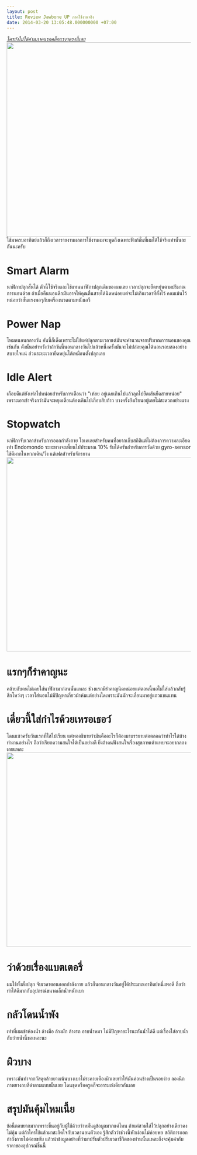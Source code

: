 ```yaml
---
layout: post
title: Review Jawbone UP ภาคใช้งานจริง
date: 2014-03-20 13:05:48.000000000 +07:00
---
```

<address><a href="http://holykyun.azurewebsites.net/2013/10/review-jawbone-up-%e0%b8%a0%e0%b8%b2%e0%b8%84%e0%b9%81%e0%b8%81%e0%b8%b0%e0%b8%81%e0%b8%a5%e0%b9%88%e0%b8%ad%e0%b8%87/">ใครยังไม่ได้อ่านภาคแรกคลิ๊กแรงๆตรงนี้เลย</a><img class="alignnone" alt="" src="http://farm4.staticflickr.com/3686/10709814764_4382da622e_c.jpg" width="800" height="531" />

</address>ใช้มาครบอาทิตย์แล้วก็ถึงเวลารายงานผลการใช้งานผมจะพูดถึงเฉพาะฟังก์ชั่นที่ผมได้ใช้จริงเท่านั้นละกันนะครับ
<h1>Smart Alarm</h1>
นาฬิกาปลุกสั่นได้ ตัวนี้ใช้จริงและใช้แทนนาฬิกาปลุกเดิมของผมเลย เวลาปลุกจะยืดหยุ่นตามปริมาณการนอนด้วย ถ้าเมื่อคืนนอนดึกมันอาจให้คุณตื่นสายได้นิดหน่อยแต่จะไม่เกินเวลาที่ตั้งไว้ คอมเม้นไว้หน่อยว่าสั่นแรงพอๆกับเครื่องนวดตามหนังเอวี
<h1>Power Nap</h1>
โหมดนอนกลางวัน อันนี้ก็เด็ดเพราะไม่ใช้แค่ปลุกตามเวลาแต่มันจะคำนวนจากปริมาณการนอนของคุณเช่นกัน ดังนั้นอย่าหวังว่าถ้าวันนี้นอนกลางวันไปแล้วหนึ่งครั้งมันจะไม่ปล่อยคุณได้นอนรอบสองอย่างสบายใจแน่ ส่วนระยะเวลายืดหยุ่นได้เหมือนตั้งปลุกเลย
<h1>Idle Alert</h1>
เกือบดีแต่ยังเฟลไปหน่อยสำหรับการเตือนว่า "เห้ยย อยู่เฉยเกินไปแล้วลุกไปยืดเส้นยืดสายหน่อย" เพราะเอาเข้าจริงกว่ามันจะหยุดเตือนต้องเดินไปเกือบสิบก้าว บางครั้งยังเรียนอยู่เลยไม่สะดวกอย่างแรง
<h1>Stopwatch</h1>
นาฬิกาจับเวลาสำหรับการออกกำลังกาย โอเคเลยสำหรับคนที่อยากเก็บสถิติแต่ไม่ต้องการความละเอียดเท่า Endomondo ระยะทางจะเพี้ยนไปประมาณ 10% รับได้ครับสำหรับการวัดด้วย gyro-sensor ใช้ดีมากในพวกเดิน/วิ่ง แต่เฟลสำหรับจักรยาน

<img class="alignnone" alt="" src="http://farm8.staticflickr.com/7331/10709840566_39b87d6cfb_c.jpg" width="800" height="531" />
<h1>แรกๆก็รำคาญนะ</h1>
คล้ายกับคนไม่เคยใส่นาฬิกามาก่อนนั้นแหละ ช่วงแรกมีรำคาญนิดหน่อยแต่ตอนนี้พอไม่ใส่แล้วกลับรู้สึกโหว่งๆ เวลาใส่นอนไม่มีปัญหาเกี่ยวผ้าห่มแต่อย่างใดเพราะมันมักจะเลื่อนมาอยู่แถวแขนแทน
<h1>เดี๋ยวนี้ใส่กำไรด้วยเหรอเธอว์</h1>
โดนแซวครับวันแรกที่ใส่ไปเรียน แต่พออธิบายว่ามันคืออะไรก็ต้องมาบรรยายต่อตลอดว่าทำไรได้บ้าง ทำงานอย่างไร ถือว่าเรียกความสนใจได้เป็นอย่างดี ยิ่งถ้าคนฟังสนใจเรื่องสุขภาพเค้าแทบจะอยากลองเลยแหละ

<img class="alignnone" alt="" src="http://farm8.staticflickr.com/7442/10709837636_e8de94b3fd_c.jpg" width="800" height="531" />
<h1>ว่าด้วยเรื่องแบตเตอรี่</h1>
ผมใช้ทั้งตั้งปลุก จับเวลาตอนออกกำลังกาย แล้วก็นอนกลางวันอยู่ได้ประมาณอาทิตย์หนึ่งพอดี ถือว่าทำได้ดีมากกับอุปกรณ์ขนาดเล็กน้ำหนักเบา
<h1>กลัวโดนน้ำพัง</h1>
เท่าที่ผมเข้าห้องน้ำ ล้างมือ ล้างผัก ล้างรถ อาบน้ำหมา ไม่มีปัญหาอะไรนะกันน้ำได้ดี แต่เรื่องใส่อาบน้ำกับว่ายน้ำนี้ขอเหอะนะ
<h1>ผิวบาง</h1>
เพราะมันทำจากวัสดุคล้ายยางเน้นบางเบาไม่ระคายเคืองผิวเลยทำให้มันค่อนข้างเป็นรอยง่าย ลองนึกภาพยางลบสีดำตามแบบนั้นเลย โดนขุดหรือครูดก็จะอารมณ์เดียวกันเลย
<h1>สรุปมันคุ้มไหมเนี้ย</h1>
ข้อนี้ตอบยากมากเพราะขึ้นอยู่กับผู้ใช้ด้วยว่าหมั่นดูข้อมูลมากแค่ไหน ถ้าแค่สวมใส่ไว้ปลุกอย่างเดียวคงไม่คุ้ม แต่ถ้าใครใช้แล้วมาสะกิดใจกับเวลานอนตัวเอง รู้สึกตัวว่าช่วงนี้พักผ่อนไม่ค่อยพอ สถิติการออกกำลังกายไม่ค่อยขยับ แล้วนำข้อมูลอย่างที่ว่ามาปรับตัวปรับเวลาชีวิตของท่านนั้นแหละถึงจะคุ้มค่ากับราคาของอุปกรณ์ชิ้นนี้
